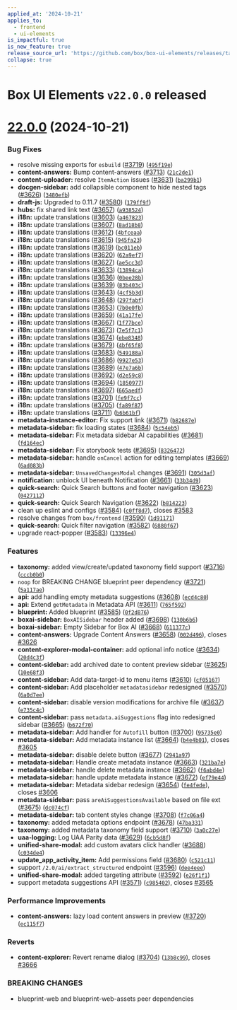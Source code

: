 ```yaml
---
applied_at: '2024-10-21'
applies_to:
  - frontend
  - ui-elements
is_impactful: true
is_new_feature: true
release_source_url: 'https://github.com/box/box-ui-elements/releases/tag/v22.0.0'
collapse: true
---
```


# Box UI Elements `v22.0.0` released

# [22.0.0][1] (2024-10-21)

### Bug Fixes

* resolve missing exports for `esbuild` ([#3719][2]) ([`495f19e`][3])
* **content-answers:** Bump content-answers ([#3713][4]) ([`21c2de1`][5])
* **content-uploader:** resolve `ItemAction` issues ([#3631][6]) ([`ba299b1`][7])
* **docgen-sidebar:** add collapsible component to hide nested tags ([#3626][8]) ([`3480efb`][9])
* **draft-js:** Upgraded to 0.11.7 ([#3580][10]) ([`179ff9f`][11])
* **hubs:** fix shared link text ([#3657][12]) ([`a938524`][13])
* **i18n:** update translations ([#3603][14]) ([`a467823`][15])
* **i18n:** update translations ([#3607][16]) ([`8ad18b8`][17])
* **i18n:** update translations ([#3612][18]) ([`4bfceaa`][19])
* **i18n:** update translations ([#3615][20]) ([`945fa23`][21])
* **i18n:** update translations ([#3619][22]) ([`bc011eb`][23])
* **i18n:** update translations ([#3620][24]) ([`62a9ef7`][25])
* **i18n:** update translations ([#3627][26]) ([`ae5cc3d`][27])
* **i18n:** update translations ([#3633][28]) ([`13894ca`][29])
* **i18n:** update translations ([#3636][30]) ([`0bee28b`][31])
* **i18n:** update translations ([#3639][32]) ([`83b403c`][33])
* **i18n:** update translations ([#3643][34]) ([`4cf5b3d`][35])
* **i18n:** update translations ([#3648][36]) ([`297fabf`][37])
* **i18n:** update translations ([#3653][38]) ([`7b0e0fb`][39])
* **i18n:** update translations ([#3659][40]) ([`41a17fe`][41])
* **i18n:** update translations ([#3667][42]) ([`1f77bce`][43])
* **i18n:** update translations ([#3673][44]) ([`7e5f7c1`][45])
* **i18n:** update translations ([#3674][46]) ([`ebe8348`][47])
* **i18n:** update translations ([#3679][48]) ([`4bf65f8`][49])
* **i18n:** update translations ([#3683][50]) ([`549188a`][51])
* **i18n:** update translations ([#3686][52]) ([`9927e53`][53])
* **i18n:** update translations ([#3689][54]) ([`47e7a6b`][55])
* **i18n:** update translations ([#3692][56]) ([`d2e59c8`][57])
* **i18n:** update translations ([#3694][58]) ([`1850977`][59])
* **i18n:** update translations ([#3697][60]) ([`665aedf`][61])
* **i18n:** update translations ([#3701][62]) ([`fe9f7cc`][63])
* **i18n:** update translations ([#3705][64]) ([`fa89f87`][65])
* **i18n:** update translations ([#3711][66]) ([`b6b61bf`][67])
* **metadata-instance-editor:** Fix support link ([#3671][68]) ([`b82687e`][69])
* **metadata-sidebar:** fix loading states ([#3684][70]) ([`5c54eb5`][71])
* **metadata-sidebar:** Fix metadata sidebar AI capabilities ([#3681][72]) ([`fd164ec`][73])
* **metadata-sidebar:** Fix storybook tests ([#3695][74]) ([`8326472`][75])
* **metadata-sidebar:** handle `onCancel` action for editing templates ([#3669][76]) ([`6ad083b`][77])
* **metadata-sidebar:** `UnsavedChangesModal` changes ([#3691][78]) ([`305d3af`][79])
* **notification:** unblock UI beneath Notification ([#3661][80]) ([`33b34d9`][81])
* **quick-search:** Quick Search buttons and footer navigation ([#3623][82]) ([`0427112`][83])
* **quick-search:** Quick Search Navigation ([#3622][84]) ([`b814223`][85])
* clean up eslint and configs ([#3584][86]) ([`c0ff8d7`][87]), closes [#3583][88]
* resolve changes from `box/frontend` ([#3590][89]) ([`1d91171`][90])
* **quick-search:** Quick filter navigation ([#3582][91]) ([`6880f67`][92])
* upgrade react-popper ([#3583][88]) ([`13396e4`][93])

### Features

* **taxonomy:** added view/create/updated taxonomy field support ([#3716][94]) ([`cccb0b0`][95])
* `noop` for BREAKING CHANGE blueprint peer dependency ([#3721][96]) ([`5a117ae`][97])
* **api:** add handling empty metadata suggestions ([#3608][98]) ([`ecd4c80`][99])
* **api:** Extend `getMetadata` in Metadata API ([#3611][100]) ([`765f592`][101])
* **blueprint:** Added blueprint ([#3585][102]) ([`0f2d876`][103])
* **boxai-sidebar:** `BoxAISidebar` header added ([#3698][104]) ([`130b6b6`][105])
* **boxai-sidebar:** Empty Sidebar for Box AI ([#3668][106]) ([`611377c`][107])
* **content-answers:** Upgrade Content Answers ([#3658][108]) ([`002d496`][109]), closes [#3626][8]
* **content-explorer-modal-container:** add optional info notice ([#3634][110]) ([`20d4c3f`][111])
* **content-sidebar:** add archived date to content preview sidebar ([#3625][112]) ([`10e68f3`][113])
* **content-sidebar:** Add data-target-id to menu items ([#3610][114]) ([`cf05167`][115])
* **content-sidebar:** Add placeholder `metadatasidebar` redesigned ([#3570][116]) ([`6a0d7ee`][117])
* **content-sidebar:** disable version modifications for archive file ([#3637][118]) ([`e735c4c`][119])
* **content-sidebar:** pass `metadata.aiSuggestions` flag into redesigned sidebar ([#3665][120]) ([`b672f70`][121])
* **metadata-sidebar:** Add handler for `Autofill` button ([#3700][122]) ([`95735e0`][123])
* **metadata-sidebar:** Add metadata instance list ([#3664][124]) ([`b4e4b01`][125]), closes [#3605][126]
* **metadata-sidebar:** disable delete button ([#3677][127]) ([`2941a97`][128])
* **metadata-sidebar:** Handle create metadata instance ([#3663][129]) ([`321ba7e`][130])
* **metadata-sidebar:** handle delete metadata instance ([#3662][131]) ([`f6abd4e`][132])
* **metadata-sidebar:** handle update metadata instance ([#3672][133]) ([`ef79e44`][134])
* **metadata-sidebar:** Metadata sidebar redesign ([#3654][135]) ([`fe4fede`][136]), closes [#3606][137]
* **metadata-sidebar:** pass `areAiSuggestionsAvailable` based on file ext ([#3675][138]) ([`dc074cf`][139])
* **metadata-sidebar:** tab content styles change ([#3708][140]) ([`f7c06a4`][141])
* **taxonomy:** added metadata options endpoint ([#3678][142]) ([`47ba331`][143])
* **taxonomy:** added metadata taxonomy field support ([#3710][144]) ([`3a0c27e`][145])
* **uaa-logging:** Log UAA Parity data ([#3629][146]) ([`6cb5d8f`][147])
* **unified-share-modal:** add custom avatars click handler ([#3688][148]) ([`c034de4`][149])
* **update_app_activity_item:** Add permissions field ([#3680][150]) ([`c521c11`][151])
* support `/2.0/ai/extract_structured` endpoint ([#3596][152]) ([`dee4eee`][153])
* **unified-share-modal:** added targeting attribute ([#3592][154]) ([`e26f1f1`][155])
* support metadata suggestions API ([#3571][156]) ([`c985402`][157]), closes [#3565][158]

### Performance Improvements

* **content-answers:** lazy load content answers in preview ([#3720][159]) ([`ec115f7`][160])

### Reverts

* **content-explorer:** Revert rename dialog ([#3704][161]) ([`13b8c99`][162]), closes [#3666][163]

### BREAKING CHANGES

* blueprint-web and blueprint-web-assets peer dependencies

[1]: https://github.com/box/box-ui-elements/compare/v21.0.0...v22.0.0

[2]: https://github.com/box/box-ui-elements/issues/3719

[3]: https://github.com/box/box-ui-elements/commit/495f19e20c8e3d6b7ab9fe8b6f5c3f833d1c5c46

[4]: https://github.com/box/box-ui-elements/issues/3713

[5]: https://github.com/box/box-ui-elements/commit/21c2de1b3e64ff4766c36ed18a1e720ff79ae5b6

[6]: https://github.com/box/box-ui-elements/issues/3631

[7]: https://github.com/box/box-ui-elements/commit/ba299b1dcee18d3197e5f7df0f15823070a071cb

[8]: https://github.com/box/box-ui-elements/issues/3626

[9]: https://github.com/box/box-ui-elements/commit/3480efb5a03ee73f4d78a5b26f626f059aa31115

[10]: https://github.com/box/box-ui-elements/issues/3580

[11]: https://github.com/box/box-ui-elements/commit/179ff9f718845500ddc76a56e06129e06b386886

[12]: https://github.com/box/box-ui-elements/issues/3657

[13]: https://github.com/box/box-ui-elements/commit/a9385240dc53a9efe5277956a2d81ec1c253716a

[14]: https://github.com/box/box-ui-elements/issues/3603

[15]: https://github.com/box/box-ui-elements/commit/a4678232af14c2220ce8c7125a55bb6714781b7a

[16]: https://github.com/box/box-ui-elements/issues/3607

[17]: https://github.com/box/box-ui-elements/commit/8ad18b8b7887c07189dee590ebc0a931fa5010e8

[18]: https://github.com/box/box-ui-elements/issues/3612

[19]: https://github.com/box/box-ui-elements/commit/4bfceaaf71ed4271ba62d6878ef714617a920c8c

[20]: https://github.com/box/box-ui-elements/issues/3615

[21]: https://github.com/box/box-ui-elements/commit/945fa23a8ba08bebf3bb4415e2b1827377eecbbd

[22]: https://github.com/box/box-ui-elements/issues/3619

[23]: https://github.com/box/box-ui-elements/commit/bc011eb1369fc36762cfa3d7a206a538400d536d

[24]: https://github.com/box/box-ui-elements/issues/3620

[25]: https://github.com/box/box-ui-elements/commit/62a9ef7489e42d3cafa8edfabcddf57928ae514d

[26]: https://github.com/box/box-ui-elements/issues/3627

[27]: https://github.com/box/box-ui-elements/commit/ae5cc3d0b0f0b2afacb37048f994b39867d9006a

[28]: https://github.com/box/box-ui-elements/issues/3633

[29]: https://github.com/box/box-ui-elements/commit/13894caaf44775d80d54b4458a997160be359ed1

[30]: https://github.com/box/box-ui-elements/issues/3636

[31]: https://github.com/box/box-ui-elements/commit/0bee28b6208179a1f0d2ce2428a5200be199302f

[32]: https://github.com/box/box-ui-elements/issues/3639

[33]: https://github.com/box/box-ui-elements/commit/83b403cecc8dcdc210b31cf84fb59461f3325c8e

[34]: https://github.com/box/box-ui-elements/issues/3643

[35]: https://github.com/box/box-ui-elements/commit/4cf5b3d55042274e8d73c8a9f1998ceed791179a

[36]: https://github.com/box/box-ui-elements/issues/3648

[37]: https://github.com/box/box-ui-elements/commit/297fabfe2ab8207ccdcb6e97057a4fb2f3022284

[38]: https://github.com/box/box-ui-elements/issues/3653

[39]: https://github.com/box/box-ui-elements/commit/7b0e0fb44e3d205d28a10d8bc851ebaecaf5222f

[40]: https://github.com/box/box-ui-elements/issues/3659

[41]: https://github.com/box/box-ui-elements/commit/41a17fe815b9ab7da9403836276de3fca379e86f

[42]: https://github.com/box/box-ui-elements/issues/3667

[43]: https://github.com/box/box-ui-elements/commit/1f77bce4f470988d818ce7128954e1cd964d4f7f

[44]: https://github.com/box/box-ui-elements/issues/3673

[45]: https://github.com/box/box-ui-elements/commit/7e5f7c1af0a05c35097827af5a55d5edd3470872

[46]: https://github.com/box/box-ui-elements/issues/3674

[47]: https://github.com/box/box-ui-elements/commit/ebe8348b9cf0a79298ea102f27217b6cd10b631f

[48]: https://github.com/box/box-ui-elements/issues/3679

[49]: https://github.com/box/box-ui-elements/commit/4bf65f8b1c8ed6080a340bb28097d6f04d08ecc0

[50]: https://github.com/box/box-ui-elements/issues/3683

[51]: https://github.com/box/box-ui-elements/commit/549188a9f005b8dd0f63c0ed4906e8a64144c3a4

[52]: https://github.com/box/box-ui-elements/issues/3686

[53]: https://github.com/box/box-ui-elements/commit/9927e53f47e54380d0f2e44e857fbd6b0a6528fd

[54]: https://github.com/box/box-ui-elements/issues/3689

[55]: https://github.com/box/box-ui-elements/commit/47e7a6be3036280bf89220f65ed978b3ef0bc2c7

[56]: https://github.com/box/box-ui-elements/issues/3692

[57]: https://github.com/box/box-ui-elements/commit/d2e59c846c3d72ab9efbe59f1123c72745945aa7

[58]: https://github.com/box/box-ui-elements/issues/3694

[59]: https://github.com/box/box-ui-elements/commit/1850977829e4888139462a6f65794b1cffc52a08

[60]: https://github.com/box/box-ui-elements/issues/3697

[61]: https://github.com/box/box-ui-elements/commit/665aedff1834ffbc4bc1e903262b0d4e0bef2cc3

[62]: https://github.com/box/box-ui-elements/issues/3701

[63]: https://github.com/box/box-ui-elements/commit/fe9f7cca9b100afe1521df41c697ed6f0f621f66

[64]: https://github.com/box/box-ui-elements/issues/3705

[65]: https://github.com/box/box-ui-elements/commit/fa89f876d54680b95bdc2fd3eb0d07a3c729f03e

[66]: https://github.com/box/box-ui-elements/issues/3711

[67]: https://github.com/box/box-ui-elements/commit/b6b61bf47429541b1cbb1091fd94024c4ceeb6c8

[68]: https://github.com/box/box-ui-elements/issues/3671

[69]: https://github.com/box/box-ui-elements/commit/b82687e5cc0a55b6f82eb2c9aa1ea7b3482263b4

[70]: https://github.com/box/box-ui-elements/issues/3684

[71]: https://github.com/box/box-ui-elements/commit/5c54eb51287b1273ad84145952be132b84ef9e04

[72]: https://github.com/box/box-ui-elements/issues/3681

[73]: https://github.com/box/box-ui-elements/commit/fd164ec57c58ac912bdb4edbe4f9cdc30296b11a

[74]: https://github.com/box/box-ui-elements/issues/3695

[75]: https://github.com/box/box-ui-elements/commit/83264724fa9de3e0935cc6f5762362dadcca884f

[76]: https://github.com/box/box-ui-elements/issues/3669

[77]: https://github.com/box/box-ui-elements/commit/6ad083b4d14a721973df5ef3959913772c481922

[78]: https://github.com/box/box-ui-elements/issues/3691

[79]: https://github.com/box/box-ui-elements/commit/305d3af23a162db91e16ce13cc8c0bced865500d

[80]: https://github.com/box/box-ui-elements/issues/3661

[81]: https://github.com/box/box-ui-elements/commit/33b34d9c532501824ed45c8965f82df690bb6e5c

[82]: https://github.com/box/box-ui-elements/issues/3623

[83]: https://github.com/box/box-ui-elements/commit/04271125b0beedaae80f3ec48273ca5fdf266ac7

[84]: https://github.com/box/box-ui-elements/issues/3622

[85]: https://github.com/box/box-ui-elements/commit/b8142235903cd8ee5d36ee9121437b01552a5597

[86]: https://github.com/box/box-ui-elements/issues/3584

[87]: https://github.com/box/box-ui-elements/commit/c0ff8d7d7b24a919fc440a8f06f74b26fb0f5fa1

[88]: https://github.com/box/box-ui-elements/issues/3583

[89]: https://github.com/box/box-ui-elements/issues/3590

[90]: https://github.com/box/box-ui-elements/commit/1d9117162d658215fc9b62bbbfa0d351349901ff

[91]: https://github.com/box/box-ui-elements/issues/3582

[92]: https://github.com/box/box-ui-elements/commit/6880f67d6005f549ca7c2fbc5d9c395f25cf7128

[93]: https://github.com/box/box-ui-elements/commit/13396e4f9f06c30b542fa5846659539f00edc392

[94]: https://github.com/box/box-ui-elements/issues/3716

[95]: https://github.com/box/box-ui-elements/commit/cccb0b084a52838eb9f7e16c084507ef30ba30e1

[96]: https://github.com/box/box-ui-elements/issues/3721

[97]: https://github.com/box/box-ui-elements/commit/5a117ae1f4e887365b65d07dd0b8a3f00ebf45db

[98]: https://github.com/box/box-ui-elements/issues/3608

[99]: https://github.com/box/box-ui-elements/commit/ecd4c80873ae0d447fd5dbfdcf622775eeeb206e

[100]: https://github.com/box/box-ui-elements/issues/3611

[101]: https://github.com/box/box-ui-elements/commit/765f592647c41bb1e2bd48ea32dd7b7e1ba2f305

[102]: https://github.com/box/box-ui-elements/issues/3585

[103]: https://github.com/box/box-ui-elements/commit/0f2d87617838dc2af7c702c91dbc4321d7b31bf5

[104]: https://github.com/box/box-ui-elements/issues/3698

[105]: https://github.com/box/box-ui-elements/commit/130b6b69c45a0b8e4a22009e3e9f44fb285e45e1

[106]: https://github.com/box/box-ui-elements/issues/3668

[107]: https://github.com/box/box-ui-elements/commit/611377ce21b3ed7a804c82eb2c29189851861dc2

[108]: https://github.com/box/box-ui-elements/issues/3658

[109]: https://github.com/box/box-ui-elements/commit/002d4966fa2158c33371d9a218a41206e1462f6b

[110]: https://github.com/box/box-ui-elements/issues/3634

[111]: https://github.com/box/box-ui-elements/commit/20d4c3f3ca981820bf3684afe4ee68775b4b30bd

[112]: https://github.com/box/box-ui-elements/issues/3625

[113]: https://github.com/box/box-ui-elements/commit/10e68f301183244062b6613006a5aa0cbdd33526

[114]: https://github.com/box/box-ui-elements/issues/3610

[115]: https://github.com/box/box-ui-elements/commit/cf05167884084a199512a1d18d41cc9fde7a4fc7

[116]: https://github.com/box/box-ui-elements/issues/3570

[117]: https://github.com/box/box-ui-elements/commit/6a0d7ee0857d9c91719654e2ac387a6e7dc135b9

[118]: https://github.com/box/box-ui-elements/issues/3637

[119]: https://github.com/box/box-ui-elements/commit/e735c4c3f5b755f3a773d2e7f185cd9a961de3cd

[120]: https://github.com/box/box-ui-elements/issues/3665

[121]: https://github.com/box/box-ui-elements/commit/b672f7059697e922d2ae193ef6a98217695c843d

[122]: https://github.com/box/box-ui-elements/issues/3700

[123]: https://github.com/box/box-ui-elements/commit/95735e0291f233d173c17a19304119c83e51723d

[124]: https://github.com/box/box-ui-elements/issues/3664

[125]: https://github.com/box/box-ui-elements/commit/b4e4b01fefea753d21a4aa75dccde92fce05af21

[126]: https://github.com/box/box-ui-elements/issues/3605

[127]: https://github.com/box/box-ui-elements/issues/3677

[128]: https://github.com/box/box-ui-elements/commit/2941a9732b5081872bfcd0c2fe490ab14c6dc2ed

[129]: https://github.com/box/box-ui-elements/issues/3663

[130]: https://github.com/box/box-ui-elements/commit/321ba7e715d51b269ad7bc566b197d0cab52b699

[131]: https://github.com/box/box-ui-elements/issues/3662

[132]: https://github.com/box/box-ui-elements/commit/f6abd4e07d8d23b0a0fe5224b4ba2f6b4c44f4e7

[133]: https://github.com/box/box-ui-elements/issues/3672

[134]: https://github.com/box/box-ui-elements/commit/ef79e44d81eb875eec04233e48485f1c6326606d

[135]: https://github.com/box/box-ui-elements/issues/3654

[136]: https://github.com/box/box-ui-elements/commit/fe4fededd993c4025b1b6f38cc8a6387af1a9acc

[137]: https://github.com/box/box-ui-elements/issues/3606

[138]: https://github.com/box/box-ui-elements/issues/3675

[139]: https://github.com/box/box-ui-elements/commit/dc074cf3f189a9ce06b7854d7245242732c1a294

[140]: https://github.com/box/box-ui-elements/issues/3708

[141]: https://github.com/box/box-ui-elements/commit/f7c06a4c411b453df9a1617d50fdddf77b032db7

[142]: https://github.com/box/box-ui-elements/issues/3678

[143]: https://github.com/box/box-ui-elements/commit/47ba331ca562c152c49cccf2c090664177e1370d

[144]: https://github.com/box/box-ui-elements/issues/3710

[145]: https://github.com/box/box-ui-elements/commit/3a0c27ea1cfbb22c6fd9090f7bd237e62f8536b6

[146]: https://github.com/box/box-ui-elements/issues/3629

[147]: https://github.com/box/box-ui-elements/commit/6cb5d8f1d972b40ec06ce08f39cb25aa1452ad10

[148]: https://github.com/box/box-ui-elements/issues/3688

[149]: https://github.com/box/box-ui-elements/commit/c034de4daec6881c08b05caa1033db91382af6e0

[150]: https://github.com/box/box-ui-elements/issues/3680

[151]: https://github.com/box/box-ui-elements/commit/c521c113dafdc5787f7c4c163d3cbaa01a523c3b

[152]: https://github.com/box/box-ui-elements/issues/3596

[153]: https://github.com/box/box-ui-elements/commit/dee4eee4ff49d7e8e9bc69071ac23164ae180e4e

[154]: https://github.com/box/box-ui-elements/issues/3592

[155]: https://github.com/box/box-ui-elements/commit/e26f1f10731769ad7ed3cc94bdf6ab97117719d7

[156]: https://github.com/box/box-ui-elements/issues/3571

[157]: https://github.com/box/box-ui-elements/commit/c9854024dec37927cfabdef37c4f8fe82ffb8d34

[158]: https://github.com/box/box-ui-elements/issues/3565

[159]: https://github.com/box/box-ui-elements/issues/3720

[160]: https://github.com/box/box-ui-elements/commit/ec115f749fea1c545663888c8d2cfc0bd3cfa514

[161]: https://github.com/box/box-ui-elements/issues/3704

[162]: https://github.com/box/box-ui-elements/commit/13b8c990bc5fb8528e3a79864f8f9579608febd1

[163]: https://github.com/box/box-ui-elements/issues/3666
